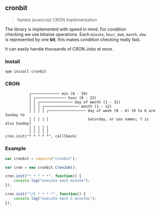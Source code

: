 ## cronbit
> fastest javascript CRON implementation

The library is implemented with speed in mind. For condition  
checking we use bitwise operations. Each `minute`, `hour`, `dom`, `month`, `dow`  
is represented by one **bit**, this makes condition checking really fast.

It can easily handle thousands of CRON Jobs at once.

### Install
    npm install cronbit

### CRON

```text
           ┌───────────── min (0 - 59)
           │ ┌────────────── hour (0 - 23)
           │ │ ┌─────────────── day of month (1 - 31)
           │ │ │ ┌──────────────── month (1 - 12)
           │ │ │ │ ┌───────────────── day of week (0 - 6) (0 to 6 are Sunday to
           │ │ │ │ │                  Saturday, or use names; 7 is also Sunday)
           │ │ │ │ │
           │ │ │ │ │
cron.init("* * * * *", calllback)
```


### Example

```js
var cronbit = require("cronbit");

var cron = new cronbit.CronJob();

cron.init("* * * * *", function() {
	console.log("execute each minute");
});

cron.init("*/5 * * * *", function() {
	console.log("execute each 5 minutes");
});
```